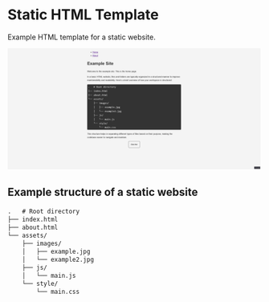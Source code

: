 # Static HTML Template

Example HTML template for a static website.

![Image of Example Website](./image.png)

## Example structure of a static website

```plaintext
.   # Root directory
├── index.html
├── about.html
└── assets/
    ├── images/
    │   ├── example.jpg
    │   └── example2.jpg
    ├── js/
    │   └── main.js
    └── style/
        └── main.css
```